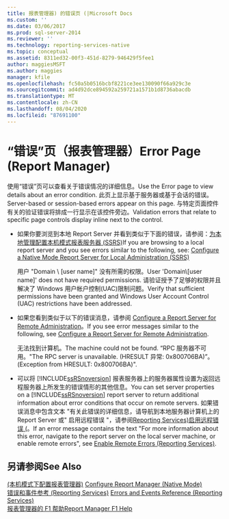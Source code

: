 ```yaml
---
title: 报表管理器) 的错误页 (|Microsoft Docs
ms.custom: ''
ms.date: 03/06/2017
ms.prod: sql-server-2014
ms.reviewer: ''
ms.technology: reporting-services-native
ms.topic: conceptual
ms.assetid: 8311ed32-00f3-451d-8279-946429f5fee1
author: maggiesMSFT
ms.author: maggies
manager: kfile
ms.openlocfilehash: fc50a5b0516bcbf8221ce3ee130090f66a929c3e
ms.sourcegitcommit: ad4d92dce894592a259721a1571b1d8736abacdb
ms.translationtype: MT
ms.contentlocale: zh-CN
ms.lasthandoff: 08/04/2020
ms.locfileid: "87691100"
---
```

# <a name="error-page-report-manager"></a><span data-ttu-id="084bc-102">“错误”页（报表管理器）</span><span class="sxs-lookup"><span data-stu-id="084bc-102">Error Page (Report Manager)</span></span>
  <span data-ttu-id="084bc-103">使用“错误”页可以查看关于错误情况的详细信息。</span><span class="sxs-lookup"><span data-stu-id="084bc-103">Use the Error page to view details about an error condition.</span></span> <span data-ttu-id="084bc-104">此页上显示基于服务器或基于会话的错误。</span><span class="sxs-lookup"><span data-stu-id="084bc-104">Server-based or session-based errors appear on this page.</span></span> <span data-ttu-id="084bc-105">与特定页面控件有关的验证错误将排成一行显示在该控件旁边。</span><span class="sxs-lookup"><span data-stu-id="084bc-105">Validation errors that relate to specific page controls display inline next to the control.</span></span>  
  
-   <span data-ttu-id="084bc-106">如果你要浏览到本地 Report Server 并看到类似于下面的错误，请参阅：[为本地管理配置本机模式报表服务器 &#40;SSRS&#41;](report-server/configure-a-native-mode-report-server-for-local-administration-ssrs.md)</span><span class="sxs-lookup"><span data-stu-id="084bc-106">If you are browsing to a local report server and you see errors similar to the following, see: [Configure a Native Mode Report Server for Local Administration &#40;SSRS&#41;](report-server/configure-a-native-mode-report-server-for-local-administration-ssrs.md)</span></span>  
  
     <span data-ttu-id="084bc-107">用户 "Domain \\ [user name]" 没有所需的权限。</span><span class="sxs-lookup"><span data-stu-id="084bc-107">User 'Domain\\[user name]' does not have required permissions.</span></span> <span data-ttu-id="084bc-108">请验证授予了足够的权限并且解决了 Windows 用户帐户控制(UAC)限制问题。</span><span class="sxs-lookup"><span data-stu-id="084bc-108">Verify that sufficient permissions have been granted and Windows User Account Control (UAC) restrictions have been addressed.</span></span>  
  
-   <span data-ttu-id="084bc-109">如果您看到类似于以下的错误消息，请参阅 [Configure a Report Server for Remote Administration](report-server/configure-a-report-server-for-remote-administration.md)。</span><span class="sxs-lookup"><span data-stu-id="084bc-109">If you see error messages similar to the following, see [Configure a Report Server for Remote Administration](report-server/configure-a-report-server-for-remote-administration.md).</span></span>  
  
     <span data-ttu-id="084bc-110">无法找到计算机。</span><span class="sxs-lookup"><span data-stu-id="084bc-110">The machine could not be found.</span></span> <span data-ttu-id="084bc-111">“RPC 服务器不可用。</span><span class="sxs-lookup"><span data-stu-id="084bc-111">"The RPC server is unavailable.</span></span> <span data-ttu-id="084bc-112">(HRESULT 异常: 0x800706BA)”。</span><span class="sxs-lookup"><span data-stu-id="084bc-112">(Exception from HRESULT: 0x800706BA)".</span></span>  
  
-   <span data-ttu-id="084bc-113">可以将 [!INCLUDE[ssRSnoversion](../includes/ssrsnoversion-md.md)] 报表服务器上的服务器属性设置为返回远程服务器上所发生的错误情形的其他信息。</span><span class="sxs-lookup"><span data-stu-id="084bc-113">You can set server properties on a [!INCLUDE[ssRSnoversion](../includes/ssrsnoversion-md.md)] report server to return additional information about error conditions that occur on remote servers.</span></span> <span data-ttu-id="084bc-114">如果错误消息中包含文本 "有关此错误的详细信息，请导航到本地服务器计算机上的 Report Server 或" 启用远程错误 "，请参阅[Reporting Services&#41;启用远程错误 &#40;](report-server/enable-remote-errors-reporting-services.md)。</span><span class="sxs-lookup"><span data-stu-id="084bc-114">If an error message contains the text "For more information about this error, navigate to the report server on the local server machine, or enable remote errors", see [Enable Remote Errors &#40;Reporting Services&#41;](report-server/enable-remote-errors-reporting-services.md).</span></span>  
  
## <a name="see-also"></a><span data-ttu-id="084bc-115">另请参阅</span><span class="sxs-lookup"><span data-stu-id="084bc-115">See Also</span></span>  
 <span data-ttu-id="084bc-116">[&#40;本机模式下配置报表管理器&#41;](report-server/configure-web-portal.md) </span><span class="sxs-lookup"><span data-stu-id="084bc-116">[Configure Report Manager &#40;Native Mode&#41;](report-server/configure-web-portal.md) </span></span>  
 <span data-ttu-id="084bc-117">[错误和事件参考 &#40;Reporting Services&#41;](troubleshooting/errors-and-events-reference-reporting-services.md) </span><span class="sxs-lookup"><span data-stu-id="084bc-117">[Errors and Events Reference &#40;Reporting Services&#41;](troubleshooting/errors-and-events-reference-reporting-services.md) </span></span>  
 [<span data-ttu-id="084bc-118">报表管理器的 F1 帮助</span><span class="sxs-lookup"><span data-stu-id="084bc-118">Report Manager F1 Help</span></span>](../../2014/reporting-services/report-manager-f1-help.md)  
  
  

